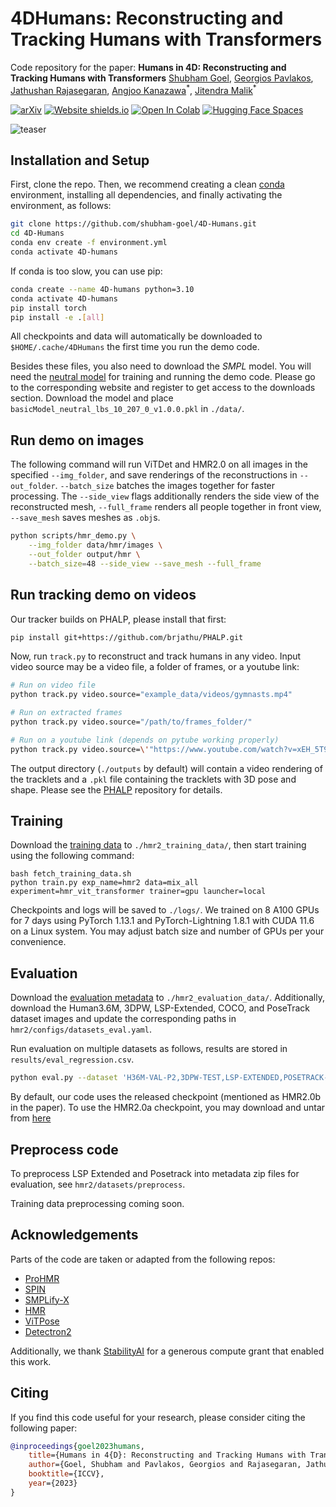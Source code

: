 # 4DHumans: Reconstructing and Tracking Humans with Transformers

Code repository for the paper: **Humans in 4D: Reconstructing and Tracking
Humans with Transformers**
[Shubham Goel](https://people.eecs.berkeley.edu/~shubham-goel/),
[Georgios Pavlakos](https://geopavlakos.github.io/),
[Jathushan Rajasegaran](http://people.eecs.berkeley.edu/~jathushan/),
[Angjoo Kanazawa](https://people.eecs.berkeley.edu/~kanazawa/)<sup>\*</sup>,
[Jitendra Malik](http://people.eecs.berkeley.edu/~malik/)<sup>\*</sup>

[![arXiv](https://img.shields.io/badge/arXiv-2305.20091-00ff00.svg)](https://arxiv.org/pdf/2305.20091.pdf)
[![Website shields.io](https://img.shields.io/website-up-down-green-red/http/shields.io.svg)](https://shubham-goel.github.io/4dhumans/)
[![Open In Colab](https://colab.research.google.com/assets/colab-badge.svg)](https://colab.research.google.com/drive/1Ex4gE5v1bPR3evfhtG7sDHxQGsWwNwby?usp=sharing)
[![Hugging Face Spaces](https://img.shields.io/badge/%F0%9F%A4%97%20Hugging%20Face-Spaces-blue)](https://huggingface.co/spaces/brjathu/HMR2.0)

![teaser](assets/teaser.png)

## Installation and Setup

First, clone the repo. Then, we recommend creating a clean
[conda](https://docs.conda.io/) environment, installing all dependencies, and
finally activating the environment, as follows:

```bash
git clone https://github.com/shubham-goel/4D-Humans.git
cd 4D-Humans
conda env create -f environment.yml
conda activate 4D-humans
```

If conda is too slow, you can use pip:

```bash
conda create --name 4D-humans python=3.10
conda activate 4D-humans
pip install torch
pip install -e .[all]
```

All checkpoints and data will automatically be downloaded to
`$HOME/.cache/4DHumans` the first time you run the demo code.

Besides these files, you also need to download the _SMPL_ model. You will need
the [neutral model](http://smplify.is.tue.mpg.de) for training and running the
demo code. Please go to the corresponding website and register to get access to
the downloads section. Download the model and place
`basicModel_neutral_lbs_10_207_0_v1.0.0.pkl` in `./data/`.

## Run demo on images

The following command will run ViTDet and HMR2.0 on all images in the specified
`--img_folder`, and save renderings of the reconstructions in `--out_folder`.
`--batch_size` batches the images together for faster processing. The
`--side_view` flags additionally renders the side view of the reconstructed
mesh, `--full_frame` renders all people together in front view, `--save_mesh`
saves meshes as `.obj`s.

```bash
python scripts/hmr_demo.py \
    --img_folder data/hmr/images \
    --out_folder output/hmr \
    --batch_size=48 --side_view --save_mesh --full_frame
```

## Run tracking demo on videos

Our tracker builds on PHALP, please install that first:

```bash
pip install git+https://github.com/brjathu/PHALP.git
```

Now, run `track.py` to reconstruct and track humans in any video. Input video
source may be a video file, a folder of frames, or a youtube link:

```bash
# Run on video file
python track.py video.source="example_data/videos/gymnasts.mp4"

# Run on extracted frames
python track.py video.source="/path/to/frames_folder/"

# Run on a youtube link (depends on pytube working properly)
python track.py video.source=\'"https://www.youtube.com/watch?v=xEH_5T9jMVU"\'
```

The output directory (`./outputs` by default) will contain a video rendering of
the tracklets and a `.pkl` file containing the tracklets with 3D pose and shape.
Please see the [PHALP](https://github.com/brjathu/PHALP) repository for details.

## Training

Download the
[training data](https://www.dropbox.com/sh/mjdwu59fxuhls5h/AACQ6FCGSrggUXmRzuubRHXIa)
to `./hmr2_training_data/`, then start training using the following command:

```
bash fetch_training_data.sh
python train.py exp_name=hmr2 data=mix_all experiment=hmr_vit_transformer trainer=gpu launcher=local
```

Checkpoints and logs will be saved to `./logs/`. We trained on 8 A100 GPUs for 7
days using PyTorch 1.13.1 and PyTorch-Lightning 1.8.1 with CUDA 11.6 on a Linux
system. You may adjust batch size and number of GPUs per your convenience.

## Evaluation

Download the
[evaluation metadata](https://www.dropbox.com/scl/fi/kl79djemdgqcl6d691er7/hmr2_evaluation_data.tar.gz?rlkey=ttmbdu3x5etxwqqyzwk581zjl)
to `./hmr2_evaluation_data/`. Additionally, download the Human3.6M, 3DPW,
LSP-Extended, COCO, and PoseTrack dataset images and update the corresponding
paths in `hmr2/configs/datasets_eval.yaml`.

Run evaluation on multiple datasets as follows, results are stored in
`results/eval_regression.csv`.

```bash
python eval.py --dataset 'H36M-VAL-P2,3DPW-TEST,LSP-EXTENDED,POSETRACK-VAL,COCO-VAL'
```

By default, our code uses the released checkpoint (mentioned as HMR2.0b in the
paper). To use the HMR2.0a checkpoint, you may download and untar from
[here](https://people.eecs.berkeley.edu/~jathushan/projects/4dhumans/hmr2a_model.tar.gz)

## Preprocess code

To preprocess LSP Extended and Posetrack into metadata zip files for evaluation,
see `hmr2/datasets/preprocess`.

Training data preprocessing coming soon.

## Acknowledgements

Parts of the code are taken or adapted from the following repos:

- [ProHMR](https://github.com/nkolot/ProHMR)
- [SPIN](https://github.com/nkolot/SPIN)
- [SMPLify-X](https://github.com/vchoutas/smplify-x)
- [HMR](https://github.com/akanazawa/hmr)
- [ViTPose](https://github.com/ViTAE-Transformer/ViTPose)
- [Detectron2](https://github.com/facebookresearch/detectron2)

Additionally, we thank [StabilityAI](https://stability.ai/) for a generous
compute grant that enabled this work.

## Citing

If you find this code useful for your research, please consider citing the
following paper:

```bibtex
@inproceedings{goel2023humans,
    title={Humans in 4{D}: Reconstructing and Tracking Humans with Transformers},
    author={Goel, Shubham and Pavlakos, Georgios and Rajasegaran, Jathushan and Kanazawa, Angjoo and Malik, Jitendra},
    booktitle={ICCV},
    year={2023}
}
```
